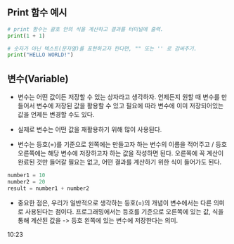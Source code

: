 ## Print 함수 예시
```python
# print 함수는 괄호 안의 식을 계산하고 결과를 터미널에 출력.
print(1 + 1)

# 숫자가 아닌 텍스트(문자열)를 표현하고자 한다면, "" 또는 '' 로 감싸주기.
print("HELLO WORLD!")
```


## 변수(Variable)
- 변수는 어떤 값이든 저장할 수 있는 상자라고 생각하자. 언제든지 원할 때 변수를 만들어서 변수에 저장된 값을 활용할 수 있고 필요에 따라 변수에 이미 저장되어있는 값을 언제든 변경할 수도 있다.   
- 실제로 변수는 어떤 값을 재활용하기 위해 많이 사용된다.

- 변수는 등호(=)를 기준으로 왼쪽에는 만들고자 하는 변수의 이름을 적어주고 / 등호 오른쪽에는 해당 변수에 저장하고자 하는 값을 작성하면 된다. 오른쪽에 꼭 계산이 완료된 것만 들어갈 필요는 없고, 어떤 결과를 계산하기 위한 식이 들어가도 된다.
  
```python
number1 = 10
number2 = 20
result = number1 + number2
```

- 중요한 점은, 우리가 일반적으로 생각하는 등호(=)의 개념이 변수에서는 다른 의미로 사용된다는 점이다. 프로그래밍에서는 등호를 기준으로 오른쪽에 있는 값, 식을 통해 계산된 값을 -> 등호 왼쪽에 있는 변수에 저장한다는 의미.


10:23 
